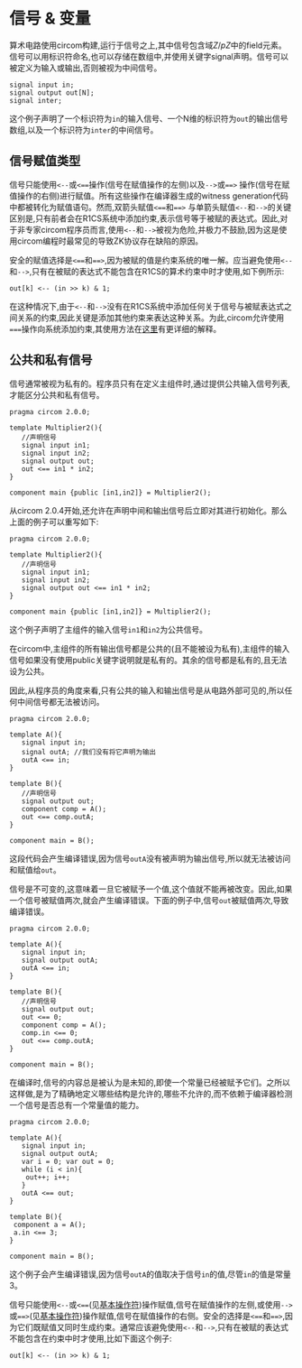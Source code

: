 # 信号 & 变量

算术电路使用circom构建,运行于信号之上,其中信号包含域$Z/pZ$中的field元素。信号可以用标识符命名,也可以存储在数组中,并使用关键字signal声明。信号可以被定义为输入或输出,否则被视为中间信号。

```text
signal input in;
signal output out[N];
signal inter;
```

这个例子声明了一个标识符为`in`的输入信号、一个N维的标识符为`out`的输出信号数组,以及一个标识符为`inter`的中间信号。

## 信号赋值类型
信号只能使用`<--`或`<==`操作(信号在赋值操作的左侧)以及`-->`或`==>` 操作(信号在赋值操作的右侧)进行赋值。所有这些操作在编译器生成的witness generation代码中都被转化为赋值语句。然而,双箭头赋值`<==`和`==>` 与单箭头赋值`<--`和`-->`的关键区别是,只有前者会在R1CS系统中添加约束,表示信号等于被赋的表达式。因此,对于非专家circom程序员而言,使用`<--`和`-->`被视为危险,并极力不鼓励,因为这是使用circom编程时最常见的导致ZK协议存在缺陷的原因。

安全的赋值选择是`<==`和`==>`,因为被赋的值是约束系统的唯一解。应当避免使用`<--`和`-->`,只有在被赋的表达式不能包含在R1CS的算术约束中时才使用,如下例所示:

```text
out[k] <-- (in >> k) & 1;
```
在这种情况下,由于`<--`和`-->`没有在R1CS系统中添加任何关于信号与被赋表达式之间关系的约束,因此关键是添加其他约束来表达这种关系。为此,circom允许使用`===`操作向系统添加约束,其使用方法在[这里](5_Constraint_Generation.md)有更详细的解释。

## 公共和私有信号
信号通常被视为私有的。程序员只有在定义主组件时,通过提供公共输入信号列表,才能区分公共和私有信号。

```text 
pragma circom 2.0.0;

template Multiplier2(){
   //声明信号
   signal input in1;
   signal input in2;
   signal output out;
   out <== in1 * in2;
}

component main {public [in1,in2]} = Multiplier2();
```
从circom 2.0.4开始,还允许在声明中间和输出信号后立即对其进行初始化。那么上面的例子可以重写如下:

```text
pragma circom 2.0.0;

template Multiplier2(){
   //声明信号
   signal input in1;
   signal input in2;
   signal output out <== in1 * in2;
}

component main {public [in1,in2]} = Multiplier2();
```

这个例子声明了主组件的输入信号`in1`和`in2`为公共信号。

在circom中,主组件的所有输出信号都是公共的(且不能被设为私有),主组件的输入信号如果没有使用public关键字说明就是私有的。其余的信号都是私有的,且无法设为公共。

因此,从程序员的角度来看,只有公共的输入和输出信号是从电路外部可见的,所以任何中间信号都无法被访问。

```text
pragma circom 2.0.0;

template A(){
   signal input in;
   signal outA; //我们没有将它声明为输出
   outA <== in;
}

template B(){
   //声明信号
   signal output out;
   component comp = A();
   out <== comp.outA;
}

component main = B();
```

这段代码会产生编译错误,因为信号`outA`没有被声明为输出信号,所以就无法被访问和赋值给`out`。

信号是不可变的,这意味着一旦它被赋予一个值,这个值就不能再被改变。因此,如果一个信号被赋值两次,就会产生编译错误。下面的例子中,信号`out`被赋值两次,导致编译错误。

```text
pragma circom 2.0.0;

template A(){
   signal input in;
   signal output outA; 
   outA <== in;
}

template B(){
   //声明信号
   signal output out;
   out <== 0;
   component comp = A();
   comp.in <== 0;
   out <== comp.outA;
}

component main = B();
```

在编译时,信号的内容总是被认为是未知的,即使一个常量已经被赋予它们。之所以这样做,是为了精确地定义哪些结构是允许的,哪些不允许的,而不依赖于编译器检测一个信号是否总有一个常量值的能力。

```text
pragma circom 2.0.0;

template A(){
   signal input in;
   signal output outA;
   var i = 0; var out = 0; 
   while (i < in){
    out++; i++;
   }
   outA <== out;
}

template B(){
 component a = A();
 a.in <== 3;
}

component main = B();
```

这个例子会产生编译错误,因为信号`outA`的值取决于信号`in`的值,尽管`in`的值是常量3。

信号只能使用`<--`或`<==`(见[基本操作符](4_Basic_Operators))操作赋值,信号在赋值操作的左侧,或使用`-->`或`==>`(见[基本操作符](4_Basic_Operators))操作赋值,信号在赋值操作的右侧。安全的选择是`<==`和`==>`,因为它们既赋值又同时生成约束。通常应该避免使用`<--`和`-->`,只有在被赋的表达式不能包含在约束中时才使用,比如下面这个例子:

```text
out[k] <-- (in >> k) & 1;
```